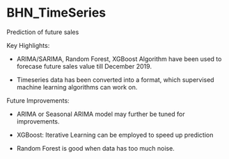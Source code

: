 # BHN_TimeSeries
Prediction of future sales 

Key Highlights:

- ARIMA/SARIMA, Random Forest, XGBoost Algorithm have been used to forecase future sales value till December 2019.

- Timeseries data has been converted into a format, which supervised machine learning algorithms can work on.

Future Improvements:

- ARIMA or Seasonal ARIMA model may further be tuned for improvements.

- XGBoost: Iterative Learning can be employed to speed up prediction

- Random Forest is good when data has too much noise.
